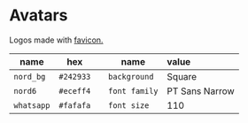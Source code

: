 # Avatars

Logos made with [favicon.](https://favicon.io/favicon-generator/?t=m&ff=PT+Sans+Narrow&fs=110&fc=%23ECEFF4&b=square&bc=%23242933)

| name      | hex       |   | name          | value     |
| ----      | :-----:   | - | ---           | :----     |
| `nord_bg` | `#242933` |   | `background`  | Square    |
| `nord6`   | `#eceff4` |   | `font family` | PT Sans Narrow |
| `whatsapp`| `#fafafa` |   | `font size`   | 110       |
